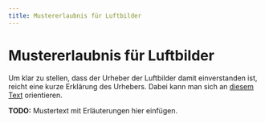 ```yaml
---
title: Mustererlaubnis für Luftbilder
---
```


# Mustererlaubnis für Luftbilder

Um klar zu stellen, dass der Urheber der Luftbilder damit einverstanden ist,
reicht eine kurze Erklärung des Urhebers. Dabei kann man sich an [diesem
Text](https://osmfoundation.org/wiki/Licence/Waiver_and_Permission_Templates/Template_text_for_aerial_imagery_waivers)
orientieren.

**TODO:** Mustertext mit Erläuterungen hier einfügen.

